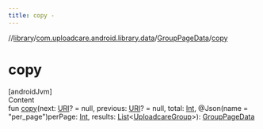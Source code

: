 ```yaml
---
title: copy -
---
```

//[library](../../index.md)/[com.uploadcare.android.library.data](../index.md)/[GroupPageData](index.md)/[copy](copy.md)



# copy  
[androidJvm]  
Content  
fun [copy](copy.md)(next: [URI](https://developer.android.com/reference/kotlin/java/net/URI.html)? = null, previous: [URI](https://developer.android.com/reference/kotlin/java/net/URI.html)? = null, total: [Int](https://kotlinlang.org/api/latest/jvm/stdlib/kotlin/-int/index.html), @Json(name = "per_page")perPage: [Int](https://kotlinlang.org/api/latest/jvm/stdlib/kotlin/-int/index.html), results: [List](https://kotlinlang.org/api/latest/jvm/stdlib/kotlin.collections/-list/index.html)<[UploadcareGroup](../../com.uploadcare.android.library.api/-uploadcare-group/index.md)>): [GroupPageData](index.md)  



